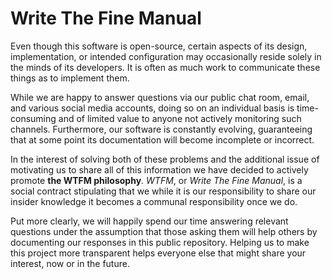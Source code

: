 # Write The Fine Manual

Even though this software is open-source, certain aspects of its design, implementation, or intended configuration may occasionally reside solely in the minds of its developers.
It is often as much work to communicate these things as to implement them.

While we are happy to answer questions via our public chat room, email, and various social media accounts, doing so on an individual basis is time-consuming and of limited value to anyone not actively monitoring such channels.
Furthermore, our software is constantly evolving, guaranteeing that at some point its documentation will become incomplete or incorrect.

In the interest of solving both of these problems and the additional issue of motivating us to share all of this information we have decided to actively promote **the WTFM philosophy**.
_WTFM_, or _Write The Fine Manual_, is a social contract stipulating that we while it is our responsibility to share our insider knowledge it becomes a communal responsibility once we do.

Put more clearly, we will happily spend our time answering relevant questions under the assumption that those asking them will help others by documenting our responses in this public repository.
Helping us to make this project more transparent helps everyone else that might share your interest, now or in the future.

